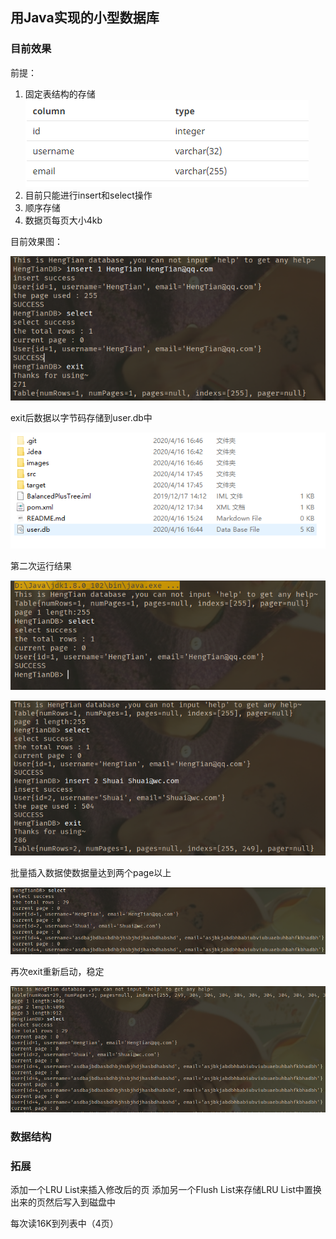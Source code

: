 ## 用Java实现的小型数据库

### 目前效果

前提：

1. 固定表结构的存储
   ![image](images/image-20200416163829283.png)
2. 目前只能进行insert和select操作
3. 顺序存储
4. 数据页每页大小4kb

目前效果图：

![image](images/image-20200416164623208.png)

exit后数据以字节码存储到user.db中

![image](images/image-20200416164700244.png)

第二次运行结果

![image](images/image-20200416164830644.png)

![image](images/image-20200416164935903.png)

批量插入数据使数据量达到两个page以上

![image](images/image-20200416165100651.png)

再次exit重新启动，稳定

![image](images/image-20200416165225518.png)

### 数据结构

### 拓展
添加一个LRU List来插入修改后的页
添加另一个Flush List来存储LRU List中置换出来的页然后写入到磁盘中


每次读16K到列表中（4页）